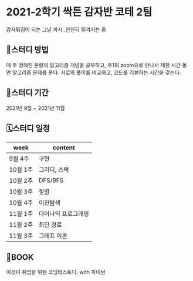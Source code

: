 # 2021-2학기 싹튼 감자반 코테 2팀
감자튀김이 되는 그날 까지..천천히 튀겨지는 중

## 📝스터디 방법
매 주 정해진 분량의 알고리즘 개념을 공부하고, 주1회 zoom으로 만나서 제한 시간 동안 알고리즘 문제를 푼다.
서로의 풀이를 비교하고, 코드를 리뷰하는 시간을 갖는다.

## 📅스터디 기간
2021년 9월 ~ 2021년 11월

## 🗓스터디 일정
|week|content|
|------|-------|
|9월 4주|구현|
|10월 1주|그리디, 스택|
|10월 2주|DFS/BFS|
|10월 3주|정렬|
|10월 4주|이진탐색|
|11월 1주|다이나믹 프로그래밍|
|11월 2주|최단 경로|
|11월 3주|그래프 이론|

## 📔BOOK
이것이 취업을 위한 코딩테스트다. with 파이썬

